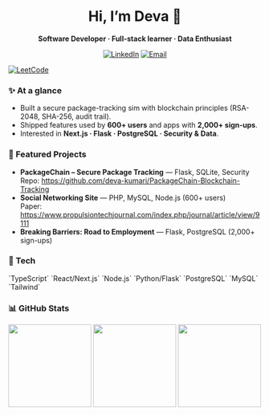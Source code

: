 ﻿<h1 align="center">Hi, I’m Deva 👋</h1>
<p align="center"><b>Software Developer · Full-stack learner · Data Enthusiast</b></p>

<p align="center">
  <a href="https://www.linkedin.com/in/maddukuri-deva/"><img alt="LinkedIn" src="https://img.shields.io/badge/LinkedIn-0A66C2?logo=linkedin&logoColor=white"></a>
  <a href="mailto:maddukurideva@gmail.com"><img alt="Email" src="https://img.shields.io/badge/Email-333?logo=gmail&logoColor=white"></a>
 
  <a href="https://leetcode.com/u/devakumari/"><img alt="LeetCode" src="https://img.shields.io/badge/LeetCode-FFA116?logo=leetcode&logoColor=white"></a>


</p>

### ✨ At a glance
- Built a secure package-tracking sim with blockchain principles (RSA-2048, SHA-256, audit trail).
- Shipped features used by **600+ users** and apps with **2,000+ sign-ups**.
- Interested in **Next.js · Flask · PostgreSQL · Security & Data**.

### 🔭 Featured Projects
- **PackageChain – Secure Package Tracking** — Flask, SQLite, Security  
  Repo: https://github.com/deva-kumari/PackageChain-Blockchain-Tracking
- **Social Networking Site** — PHP, MySQL, Node.js (600+ users)  
  Paper: https://www.propulsiontechjournal.com/index.php/journal/article/view/9111
- **Breaking Barriers: Road to Employment** — Flask, PostgreSQL (2,000+ sign-ups)

### 🧰 Tech
\`TypeScript\` \`React/Next.js\` \`Node.js\` \`Python/Flask\` \`PostgreSQL\` \`MySQL\` \`Tailwind\`

### 📊 GitHub Stats
<img height="165" src="https://github-readme-stats.vercel.app/api?username=deva-kumari&show_icons=true&theme=radical" />
<img height="165" src="https://github-readme-stats.vercel.app/api/top-langs/?username=deva-kumari&layout=compact&theme=radical" />

<img height="165" src="https://streak-stats.demolab.com?user=deva-kumari&theme=radical" />

